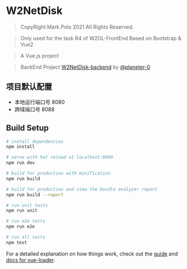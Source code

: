# W2NetDisk

> CopyRight Mark Polo 2021 All Rights Reserved.

> Only used for the task R4 of W2OL-FrontEnd  Based on Bootstrap & Vue2

> A Vue.js project

> BackEnd Project [W2NetDisk-backend](https://github.com/planeter-0/W2NetDisk-backend) by [@planeter-0](https://github.com/planeter-0)

## 项目默认配置

- 本地运行端口号 8080
- 跨域端口号 8088

## Build Setup

``` bash
# install dependencies
npm install

# serve with hot reload at localhost:8080
npm run dev

# build for production with minification
npm run build

# build for production and view the bundle analyzer report
npm run build --report

# run unit tests
npm run unit

# run e2e tests
npm run e2e

# run all tests
npm test
```

For a detailed explanation on how things work, check out the [guide](http://vuejs-templates.github.io/webpack/) and [docs for vue-loader](http://vuejs.github.io/vue-loader).
